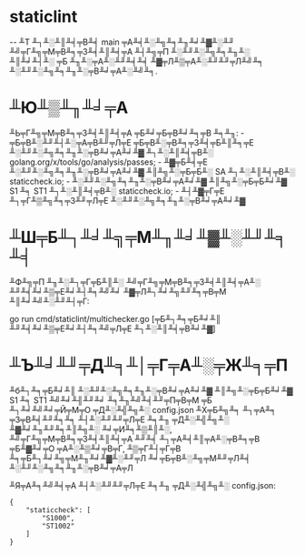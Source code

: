 # staticlint
--
╨Т ╨┐╨░╨║╨╡╤В╨╡ main ╤А╨╡╨░╨╗╨╕╨╖╨╛╨▓╨░╨╜ ╨╝╤Г╨╗╤М╤В╨╕╤З╨╡╨║╨╡╤А ╨┤╨╗╤П ╨░╨╜╨░╨╗╨╕╨╖╨░ ╨║╨╛╨┤╨░ ╤Б ╨╖╨░╤А╨░╨╜╨╡╨╡ ╨▓╤Л╨▒╤А╨░╨╜╨╜╤Л╨╝╨╕
╨░╨╜╨░╨╗╨╕╨╖╨░╤В╨╛╤А╨░╨╝╨╕.

# ╨Ю╨▒╨╖╨╛╤А

╨Ь╤Г╨╗╤М╤В╨╕╤З╨╡╨║╨╡╤А ╤Б╨╛╤Б╤В╨╛╨╕╤В ╨╕╨╖: - ╤Б╤В╨░╨╜╨┤╨░╤А╤В╨╜╤Л╤Е ╤Б╤В╨░╤В╨╕╤З╨╡╤Б╨║╨╕╤Е ╨░╨╜╨░╨╗╨╕╨╖╨░╤В╨╛╤А╨╛╨▓ ╨┐╨░╨║╨╡╤В╨░
golang.org/x/tools/go/analysis/passes; - ╨▓╤Б╨╡╤Е ╨░╨╜╨░╨╗╨╕╨╖╨░╤В╨╛╤А╨╛╨▓ ╨║╨╗╨░╤Б╤Б╨░ SA ╨┐╨░╨║╨╡╤В╨░
staticcheck.io; - ╨░╨╜╨░╨╗╨╕╨╖╨░╤В╨╛╤А╨╛╨▓ ╨║╨╗╨░╤Б╤Б╨╛╨▓ S1 ╨╕ ST1 ╨┐╨░╨║╨╡╤В╨░ staticcheck.io; - ╨┤╨▓╤Г╤Е
╨┐╤Г╨▒╨╗╨╕╤З╨╜╤Л╤Е ╨░╨╜╨░╨╗╨╕╨╖╨░╤В╨╛╤А╨╛╨▓

# ╨Ш╤Б╨┐╨╛╨╗╤М╨╖╨╛╨▓╨░╨╜╨╕╨╡

╨Ф╨╗╤П ╨╖╨░╨┐╤Г╤Б╨║╨░ ╨╝╤Г╨╗╤М╤В╨╕╤З╨╡╨║╨╡╤А╨░ ╨╜╨╡╨╛╨▒╤Е╨╛╨┤╨╕╨╝╨╛ ╨▓╤Л╨┐╨╛╨╗╨╜╨╕╤В╤М ╨║╨╛╨╝╨░╨╜╨┤╤Г:

go run cmd/staticlint/multichecker.go [╤Б╨┐╨╕╤Б╨╛╨║ ╨╜╨╡╨╛╨▒╤Е╨╛╨┤╨╕╨╝╤Л╤Е ╨┐╨░╨║╨╡╤В╨╛╨▓]

# ╨Ъ╨╛╨╜╤Д╨╕╨│╤Г╤А╨░╤Ж╨╕╤П

╨б╨┐╨╕╤Б╨╛╨║ ╨░╨╜╨░╨╗╨╕╨╖╨░╤В╨╛╤А╨╛╨▓ ╨║╨╗╨░╤Б╤Б╨╛╨▓ S1 ╨╕ ST1 ╨╝╨╛╨╢╨╜╨╛ ╨╕╨╖╨╝╨╡╨╜╤П╤В╤М ╤Б ╨┐╨╛╨╝╨╛╤Й╤М╤О ╤Д╨░╨╣╨╗╨░ config.json
╨Х╤Б╨╗╨╕ ╨┐╤А╨╕ ╤З╤В╨╡╨╜╨╕╨╕ ╨┤╨░╨╜╨╜╤Л╤Е ╨╕╨╖ ╤Д╨░╨╣╨╗╨░ ╨▓╨╛╨╖╨╜╨╕╨║╨╗╨░ ╨╛╤И╨╕╨▒╨║╨░, ╨╝╤Г╨╗╤М╤В╨╕╤З╨╡╨║╨╡╤А ╨╜╨╡ ╨┐╤А╨╡╨║╤А╨░╤В╨╕╤В ╤Б╨▓╨╛╤О
╤А╨░╨▒╨╛╤В╤Г, ╨▒╤Г╨┤╤Г╤В ╨╕╤Б╨┐╨╛╨╗╤М╨╖╨╛╨▓╨░╨╜╤Л ╨╛╤Б╤В╨░╨╗╤М╨╜╤Л╨╡ ╨░╨╜╨░╨╗╨╕╨╖╨░╤В╨╛╤А╤Л

╨Я╤А╨╕╨╝╨╡╤А ╨┤╨░╨╜╨╜╤Л╤Е ╨╕╨╖ ╤Д╨░╨╣╨╗╨░ config.json:

    {
        "staticcheck": [
            "S1000",
            "ST1002"
        ]
    }
